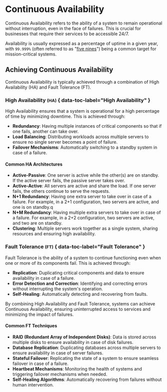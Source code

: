 # Continuous Availability

Continuous Availability refers to the ability of a system to remain operational without interruption, even in the face of failures. This is crucial for businesses that require their services to be accessible 24/7.

Availability is usually expressed as a percentage of uptime in a given year, with `99.999%` (often referred to as "[five nines](https://en.wikipedia.org/wiki/High_availability#Percentage_calculation)") being a common target for mission-critical systems.

## Achieving Continuous Availability

Continuous Availability is typically achieved through a combination of High Availability (HA) and Fault Tolerance (FT).

### High Availability <small>(HA)</small> { data-toc-label="High Availability" }

High Availability ensures that a system is operational for a high percentage of time by minimizing downtime. This is achieved through:

- **Redundancy**: Having multiple instances of critical components so that if one fails, another can take over.
- **Load Balancing**: Distributing workloads across multiple servers to ensure no single server becomes a point of failure.
- **Failover Mechanisms**: Automatically switching to a standby system in case of a failure.

#### Common HA Architectures

- **Active-Passive**: One server is active while the other(s) are on standby. If the active server fails, the passive server takes over.
- **Active-Active**: All servers are active and share the load. If one server fails, the others continue to serve the requests.
- **N+1 Redundancy**: Having one extra server to take over in case of a failure. For example, in a 2+1 configuration, two servers are active, and one is on standby.q
- **N+M Redundancy**: Having multiple extra servers to take over in case of a failure. For example, in a 2+2 configuration, two servers are active, and two are on standby.
- **Clustering**: Multiple servers work together as a single system, sharing resources and ensuring high availability.

### Fault Tolerance <small>(FT)</small> { data-toc-label="Fault Tolerance" }

Fault Tolerance is the ability of a system to continue functioning even when one or more of its components fail. This is achieved through:

- **Replication**: Duplicating critical components and data to ensure availability in case of a failure.
- **Error Detection and Correction**: Identifying and correcting errors without interrupting the system's operation.
- **Self-Healing**: Automatically detecting and recovering from faults.

By combining High Availability and Fault Tolerance, systems can achieve Continuous Availability, ensuring uninterrupted access to services and minimizing the impact of failures.

#### Common FT Techniques

- **RAID (Redundant Array of Independent Disks)**: Data is stored across multiple disks to ensure availability in case of disk failures.
- **Database Replication**: Duplicating databases across multiple servers to ensure availability in case of server failures.
- **Stateful Failover**: Replicating the state of a system to ensure seamless failover in case of a failure.
- **Heartbeat Mechanisms**: Monitoring the health of systems and triggering failover mechanisms when needed.
- **Self-Healing Algorithms**: Automatically recovering from failures without human intervention.
